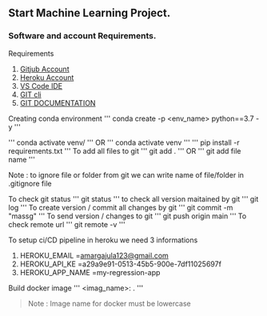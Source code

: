 ## Start Machine Learning Project.

### Software and account Requirements.
Requirements

   1. [Gitjub Account](https://github.com)
   2. [Heroku Account](https://dashboard.heroku.com/login)
   3. [VS Code IDE](https://code.visualstudio.com/login)
   4. [GIT cli](https://git-scm.com/download)
   5. [GIT DOCUMENTATION](https:/git-scm.com/docs/gittutorial)
   

 Creating conda environment
 '''
 conda create -p <env_name> python==3.7 -y
 '''

'''
conda activate venv/
'''
OR
'''
conda activate venv
'''
'''
pip install -r requirements.txt
'''
To add all files to git
'''
git add .
'''
OR
'''
git add file name
'''


Note : to ignore file or folder from git we can write name of file/folder in .gitignore file

To check git status
'''
git status
'''
to check all version maitained by git
'''
git log
'''
To create version / commit all changes by git
'''
git commit -m "massg"
'''
To send version / changes to git
'''
git push origin main
'''
To check remote url
'''
git remote -v
'''

To setup ci/CD pipeline in heroku we need 3 informations

1. HEROKU_EMAIL     =amargajula123@gmail.com
2. HEROKU_API_KE    =a29a9e91-0513-45b5-900e-7df11025697f
3. HEROKU_APP_NAME  =my-regression-app

Build docker image
'''
 <imag_name>:<tagname> .
'''
> Note : Image name for docker must be lowercase




